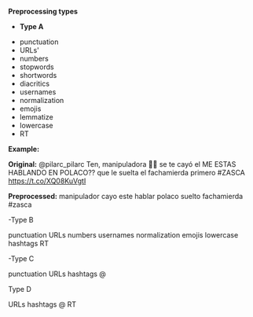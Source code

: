 **Preprocessing types** 

- **Type A**

* punctuation
* URLs'
* numbers
* stopwords
* shortwords
* diacritics
* usernames
* normalization
* emojis
* lemmatize
* lowercase
* RT

**Example:** 

**Original:** @pilarc_pilarc Ten, manipuladora 💅💅 se te cayó el  ME ESTAS HABLANDO EN POLACO??  que le suelta el fachamierda primero #ZASCA  https://t.co/XQ08KuVgtI

**Preprocessed:** manipulador cayo este hablar polaco suelto fachamierda #zasca

-Type B

punctuation
URLs
numbers
usernames
normalization
emojis
lowercase
hashtags
RT

-Type C

punctuation
URLs
hashtags
@

Type D

URLs
hashtags
@
RT



